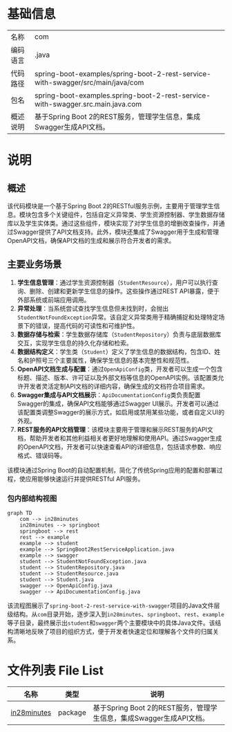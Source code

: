 # 基础信息

|      |      |
|------|------|
| 名称 | com |
| 编码语言 | .java |
| 代码路径 | spring-boot-examples/spring-boot-2-rest-service-with-swagger/src/main/java/com |
| 包名 | spring-boot-examples.spring-boot-2-rest-service-with-swagger.src.main.java.com |
| 概述说明 | 基于Spring Boot 2的REST服务，管理学生信息，集成Swagger生成API文档。 |

# 说明

## 概述
该代码模块是一个基于Spring Boot 2的RESTful服务示例，主要用于管理学生信息。模块包含多个关键组件，包括自定义异常类、学生资源控制器、学生数据存储库以及学生实体类。通过这些组件，模块实现了对学生信息的增删改查操作，并通过Swagger提供了API文档支持。此外，模块还集成了Swagger用于生成和管理OpenAPI文档，确保API文档的生成和展示符合开发者的需求。

## 主要业务场景
1. **学生信息管理**：通过学生资源控制器（`StudentResource`），用户可以执行查询、删除、创建和更新学生信息的操作。这些操作通过REST API暴露，便于外部系统或前端应用调用。
2. **异常处理**：当系统尝试查找学生信息但未找到时，会抛出`StudentNotFoundException`异常。该自定义异常类用于精确捕捉和处理特定场景下的错误，提高代码的可读性和可维护性。
3. **数据存储与检索**：学生数据存储库（`StudentRepository`）负责与底层数据库交互，实现学生信息的持久化存储和检索。
4. **数据结构定义**：学生类（`Student`）定义了学生信息的数据结构，包含ID、姓名和护照号三个主要属性，确保学生信息的基本完整性和规范性。
5. **OpenAPI文档生成与配置**：通过`OpenApiConfig`类，开发者可以生成一个包含标题、描述、版本、许可证以及外部文档等信息的OpenAPI实例。该配置类允许开发者灵活定制API文档的详细内容，确保生成的文档符合项目需求。
6. **Swagger集成与API文档展示**：`ApiDocumentationConfig`类负责配置Swagger的集成，确保API文档能够通过Swagger UI展示。开发者可以通过该配置类调整Swagger的展示方式，如启用或禁用某些功能，或者自定义UI的外观。
7. **REST服务的API文档管理**：该模块主要用于管理和展示REST服务的API文档，帮助开发者和其他利益相关者更好地理解和使用API。通过Swagger生成的OpenAPI文档，开发者可以快速查看API的详细信息，包括请求参数、响应格式、错误码等。

该模块通过Spring Boot的自动配置机制，简化了传统Spring应用的配置和部署过程，使应用能够快速运行并提供RESTful API服务。


### 包内部结构视图

```mermaid
graph TD
    com --> in28minutes
    in28minutes --> springboot
    springboot --> rest
    rest --> example
    example --> student
    example --> SpringBoot2RestServiceApplication.java
    example --> swagger
    student --> StudentNotFoundException.java
    student --> StudentRepository.java
    student --> StudentResource.java
    student --> Student.java
    swagger --> OpenApiConfig.java
    swagger --> ApiDocumentationConfig.java
```

该流程图展示了`spring-boot-2-rest-service-with-swagger`项目的Java文件层级结构。从`com`目录开始，逐步深入到`in28minutes`、`springboot`、`rest`、`example`等子目录，最终展示出`student`和`swagger`两个主要模块中的具体Java文件。该结构清晰地反映了项目的组织方式，便于开发者快速定位和理解各个文件的归属关系。

# 文件列表 File List

| 名称   | 类型  | 说明 |
|-------|------|-------------|
| [in28minutes](in28minutes/_module.md) | package | 基于Spring Boot 2的REST服务，管理学生信息，集成Swagger生成API文档。 |


